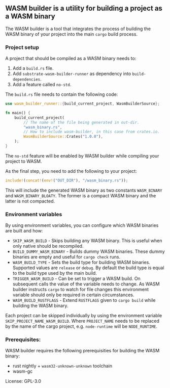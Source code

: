 ## WASM builder is a utility for building a project as a WASM binary

The WASM builder is a tool that integrates the process of building the WASM binary of your project into the main
`cargo` build process.

### Project setup

A project that should be compiled as a WASM binary needs to:

1. Add a `build.rs` file.
2. Add `substrate-wasm-builder-runner` as dependency into `build-dependencies`.
3. Add a feature called `no-std`.

The `build.rs` file needs to contain the following code:

```rust
use wasm_builder_runner::{build_current_project, WasmBuilderSource};

fn main() {
	build_current_project(
		// The name of the file being generated in out-dir.
		"wasm_binary.rs",
		// How to include wasm-builder, in this case from crates.io.
		WasmBuilderSource::Crates("1.0.0"),
	);
}
```

The `no-std` feature will be enabled by WASM builder while compiling your project to WASM.

As the final step, you need to add the following to your project:

```rust
include!(concat!(env!("OUT_DIR"), "/wasm_binary.rs"));
```

This will include the generated WASM binary as two constants `WASM_BINARY` and `WASM_BINARY_BLOATY`.
The former is a compact WASM binary and the latter is not compacted.

### Environment variables

By using environment variables, you can configure which WASM binaries are built and how:

- `SKIP_WASM_BUILD` - Skips building any WASM binary. This is useful when only native should be recompiled.
- `BUILD_DUMMY_WASM_BINARY` - Builds dummy WASM binaries. These dummy binaries are empty and useful
                             for `cargo check` runs.
- `WASM_BUILD_TYPE` - Sets the build type for building WASM binaries. Supported values are `release` or `debug`.
                      By default the build type is equal to the build type used by the main build.
- `TRIGGER_WASM_BUILD` - Can be set to trigger a WASM build. On subsequent calls the value of the variable
                         needs to change. As WASM builder instructs `cargo` to watch for file changes
                         this environment variable should only be required in certain circumstances.
- `WASM_BUILD_RUSTFLAGS` - Extend `RUSTFLAGS` given to `cargo build` while building the WASM binary.

Each project can be skipped individually by using the environment variable `SKIP_PROJECT_NAME_WASM_BUILD`.
Where `PROJECT_NAME` needs to be replaced by the name of the cargo project, e.g. `node-runtime` will
be `NODE_RUNTIME`.

### Prerequisites:

WASM builder requires the following prerequisities for building the WASM binary:

- rust nightly + `wasm32-unknown-unknown` toolchain
- wasm-gc


License: GPL-3.0
